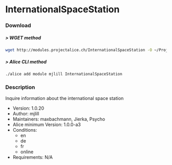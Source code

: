 # InternationalSpaceStation

### Download

##### > WGET method
```bash
wget http://modules.projectalice.ch/InternationalSpaceStation -O ~/ProjectAlice/system/moduleInstallTickets/InternationalSpaceStation.install
```

##### > Alice CLI method
```bash
./alice add module mjlill InternationalSpaceStation
```

### Description
Inquire information about the international space station

- Version: 1.0.20
- Author: mjlill
- Maintainers: maxbachmann, Jierka, Psycho
- Alice minimum Version: 1.0.0-a3
- Conditions:
  - en
  - de
  - fr
  - online
- Requirements: N/A

